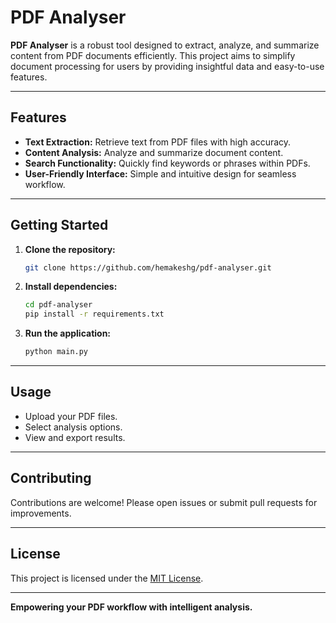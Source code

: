 # **PDF Analyser**

**PDF Analyser** is a robust tool designed to extract, analyze, and summarize content from PDF documents efficiently. This project aims to simplify document processing for users by providing insightful data and easy-to-use features.

---

## **Features**

- **Text Extraction:** Retrieve text from PDF files with high accuracy.
- **Content Analysis:** Analyze and summarize document content.
- **Search Functionality:** Quickly find keywords or phrases within PDFs.
- **User-Friendly Interface:** Simple and intuitive design for seamless workflow.

---

## **Getting Started**

1. **Clone the repository:**
    ```bash
    git clone https://github.com/hemakeshg/pdf-analyser.git
    ```
2. **Install dependencies:**
    ```bash
    cd pdf-analyser
    pip install -r requirements.txt
    ```
3. **Run the application:**
    ```bash
    python main.py
    ```

---

## **Usage**

- Upload your PDF files.
- Select analysis options.
- View and export results.

---

## **Contributing**

Contributions are welcome! Please open issues or submit pull requests for improvements.

---

## **License**

This project is licensed under the [MIT License](LICENSE).

---

**Empowering your PDF workflow with intelligent analysis.**